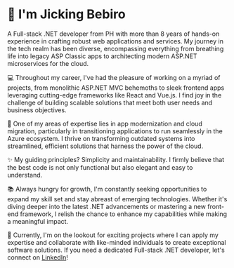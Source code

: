 # 👋 I'm Jicking Bebiro
A Full-stack .NET developer from PH with more than 8 years of hands-on experience in crafting robust web applications and services. My journey in the tech realm has been diverse, encompassing everything from breathing life into legacy ASP Classic apps to architecting modern ASP.NET microservices for the cloud.

💻 Throughout my career, I've had the pleasure of working on a myriad of projects, from monolithic ASP.NET MVC behemoths to sleek frontend apps leveraging cutting-edge frameworks like React and Vue.js. I find joy in the challenge of building scalable solutions that meet both user needs and business objectives.

🚀 One of my areas of expertise lies in app modernization and cloud migration, particularly in transitioning applications to run seamlessly in the Azure ecosystem. I thrive on transforming outdated systems into streamlined, efficient solutions that harness the power of the cloud.

✨ My guiding principles? Simplicity and maintainability. I firmly believe that the best code is not only functional but also elegant and easy to understand.

📚 Always hungry for growth, I'm constantly seeking opportunities to expand my skill set and stay abreast of emerging technologies. Whether it's diving deeper into the latest .NET advancements or mastering a new front-end framework, I relish the chance to enhance my capabilities while making a meaningful impact.

💼 Currently, I'm on the lookout for exciting projects where I can apply my expertise and collaborate with like-minded individuals to create exceptional software solutions. If you need a dedicated Full-stack .NET developer, let's connect on <a href="https://linkedin.com/in/jicking" target="blank">LinkedIn</a>!

